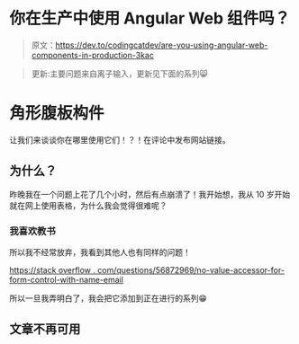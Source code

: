 # 你在生产中使用 Angular Web 组件吗？

> 原文：<https://dev.to/codingcatdev/are-you-using-angular-web-components-in-production-3kac>

> 更新:主要问题来自离子输入，更新见下面的系列😸

# 角形腹板构件

让我们来谈谈你在哪里使用它们！？！在评论中发布网站链接。

## 为什么？

昨晚我在一个问题上花了几个小时，然后有点崩溃了！我开始想，我从 10 岁开始就在网上使用表格，为什么我会觉得很难呢？

### 我喜欢教书

所以我不经常放弃，我看到其他人也有同样的问题！

[https://stack overflow . com/questions/56872969/no-value-accessor-for-form-control-with-name-email](https://stackoverflow.com/questions/56872969/no-value-accessor-for-form-control-with-name-email)

所以一旦我弄明白了，我会把它添加到正在进行的系列😁

## 文章不再可用